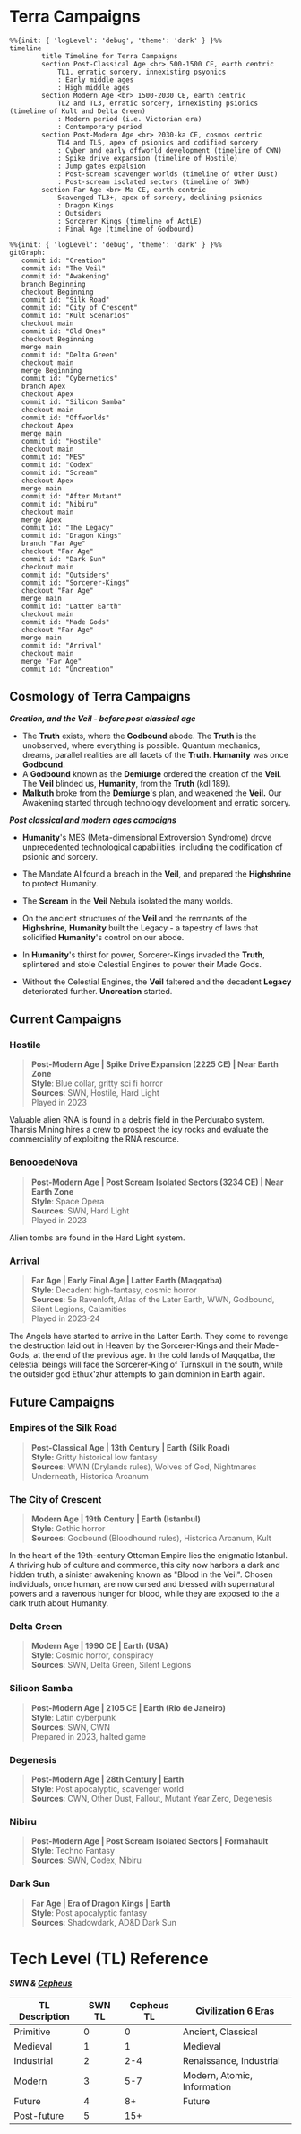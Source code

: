 # Terra Campaigns

```mermaid
%%{init: { 'logLevel': 'debug', 'theme': 'dark' } }%%
timeline
        title Timeline for Terra Campaigns
		section Post-Classical Age <br> 500-1500 CE, earth centric
			TL1, erratic sorcery, innexisting psyonics
			: Early middle ages
			: High middle ages
		section Modern Age <br> 1500-2030 CE, earth centric
			TL2 and TL3, erratic sorcery, innexisting psionics (timeline of Kult and Delta Green)
			: Modern period (i.e. Victorian era)
			: Contemporary period
		section Post-Modern Age <br> 2030-ka CE, cosmos centric
			TL4 and TL5, apex of psionics and codified sorcery
			: Cyber and early offworld development (timeline of CWN)
			: Spike drive expansion (timeline of Hostile)
			: Jump gates expalsion
			: Post-scream scavenger worlds (timeline of Other Dust)
			: Post-scream isolated sectors (timeline of SWN)
		section Far Age <br> Ma CE, earth centric
			Scavenged TL3+, apex of sorcery, declining psionics
			: Dragon Kings
			: Outsiders
			: Sorcerer Kings (timeline of AotLE)
			: Final Age (timeline of Godbound)
```

```mermaid
%%{init: { 'logLevel': 'debug', 'theme': 'dark' } }%%
gitGraph:
   commit id: "Creation"
   commit id: "The Veil"
   commit id: "Awakening"
   branch Beginning
   checkout Beginning
   commit id: "Silk Road"
   commit id: "City of Crescent"
   commit id: "Kult Scenarios"
   checkout main
   commit id: "Old Ones"
   checkout Beginning
   merge main
   commit id: "Delta Green"
   checkout main
   merge Beginning
   commit id: "Cybernetics"
   branch Apex
   checkout Apex
   commit id: "Silicon Samba"
   checkout main
   commit id: "Offworlds"
   checkout Apex
   merge main
   commit id: "Hostile"
   checkout main
   commit id: "MES"
   commit id: "Codex"
   commit id: "Scream"
   checkout Apex
   merge main
   commit id: "After Mutant"
   commit id: "Nibiru"
   checkout main
   merge Apex
   commit id: "The Legacy"
   commit id: "Dragon Kings"
   branch "Far Age"
   checkout "Far Age"
   commit id: "Dark Sun"
   checkout main
   commit id: "Outsiders"
   commit id: "Sorcerer-Kings"
   checkout "Far Age"
   merge main
   commit id: "Latter Earth"
   checkout main
   commit id: "Made Gods"
   checkout "Far Age"
   merge main
   commit id: "Arrival"
   checkout main
   merge "Far Age"
   commit id: "Uncreation"
```


## Cosmology of Terra Campaigns

***Creation, and the Veil - before post classical age***

- The **Truth** exists, where the **Godbound** abode. The **Truth** is the unobserved, where everything is possible. Quantum mechanics, dreams, parallel realities are all facets of the **Truth**. **Humanity** was once **Godbound**.
- A **Godbound** known as the **Demiurge** ordered the creation of the **Veil**. The **Veil** blinded us, **Humanity**, from the **Truth** (kdl 189).
- **Malkuth** broke from the **Demiurge**'s plan, and weakened the **Veil.** Our Awakening started through technology development and erratic sorcery. 

***Post classical and modern ages campaigns***

- **Humanity**'s MES (Meta-dimensional Extroversion Syndrome) drove unprecedented technological capabilities, including the codification of psionic and sorcery.
- The Mandate AI found a breach in the **Veil**, and prepared the **Highshrine** to protect Humanity.
- The **Scream** in the **Veil** Nebula isolated the many worlds.



- On the ancient structures of the **Veil** and the remnants of the **Highshrine**, **Humanity** built the Legacy - a tapestry of laws that solidified **Humanity**'s control on our abode.
- In **Humanity**'s thirst for power, Sorcerer-Kings invaded the **Truth**, splintered and stole Celestial Engines to power their Made Gods.
- Without the Celestial Engines, the **Veil** faltered and the decadent **Legacy** deteriorated further. **Uncreation** started.

## Current Campaigns

### Hostile
> **Post-Modern Age | Spike Drive Expansion (2225 CE) | Near Earth Zone**  
> **Style**: Blue collar, gritty sci fi horror  
> **Sources**: SWN, Hostile, Hard Light  
> Played in 2023  

Valuable alien RNA is found in a debris field in the Perdurabo system. Tharsis Mining hires a crew to prospect the icy rocks and evaluate the commerciality of exploiting the RNA resource.

### BenooedeNova
> **Post-Modern Age | Post Scream Isolated Sectors (3234 CE) | Near Earth Zone**  
> **Style**: Space Opera  
> **Sources**: SWN, Hard Light  
> Played in 2023  

Alien tombs are found in the Hard Light system.

### Arrival
> **Far Age | Early Final Age | Latter Earth (Maqqatba)**  
> **Style**: Decadent high-fantasy, cosmic horror  
> **Sources**: 5e Ravenloft, Atlas of the Later Earth, WWN, Godbound, Silent Legions, Calamities  
> Played in 2023-24  

The Angels have started to arrive in the Latter Earth. They come to revenge the destruction laid out in Heaven by the Sorcerer-Kings and their Made-Gods, at the end of the previous age. In the cold lands of Maqqatba, the celestial beings will face the Sorcerer-King of Turnskull in the south, while the outsider god Ethux'zhur attempts to gain dominion in Earth again.


## Future Campaigns

### Empires of the Silk Road
> **Post-Classical Age | 13th Century | Earth (Silk Road)**  
> **Style:** Gritty historical low fantasy  
> **Sources**: WWN (Drylands rules), Wolves of God, Nightmares Underneath, Historica Arcanum  

### The City of Crescent
> **Modern Age | 19th Century | Earth (Istanbul)**  
> **Style**: Gothic horror  
> **Sources**: Godbound (Bloodhound rules), Historica Arcanum, Kult  

In the heart of the 19th-century Ottoman Empire lies the enigmatic Istanbul. A thriving hub of culture and commerce, this city now harbors a dark and hidden truth, a sinister awakening known as "Blood in the Veil". Chosen individuals, once human, are now cursed and blessed with supernatural powers and a ravenous hunger for blood, while they are exposed to the a dark truth about Humanity.

### Delta Green
> **Modern Age | 1990 CE | Earth (USA)**  
> **Style**: Cosmic horror, conspiracy  
> **Sources**: SWN, Delta Green, Silent Legions  

### Silicon Samba
> **Post-Modern Age | 2105 CE | Earth (Rio de Janeiro)**  
> **Style**: Latin cyberpunk  
> **Sources**: SWN, CWN  
> Prepared in 2023, halted game  

### Degenesis
> **Post-Modern Age | 28th Century | Earth**  
> **Style**: Post apocalyptic, scavenger world  
> **Sources**: CWN, Other Dust, Fallout, Mutant Year Zero, Degenesis  

### Nibiru
> **Post-Modern Age | Post Scream Isolated Sectors | Formahault**  
> **Style**: Techno Fantasy  
> **Sources**: SWN, Codex, Nibiru  

### Dark Sun
> **Far Age | Era of Dragon Kings | Earth**  
> **Style**: Post apocalyptic fantasy  
> **Sources**: Shadowdark, AD&D Dark Sun  


# Tech Level (TL) Reference
***SWN & [Cepheus](https://www.orffenspace.com/cepheus-srd/equipment.html)***

| TL Description | SWN TL | Cepheus TL | Civilization 6 Eras         |
| -------------- | ------ | ---------- | --------------------------- |
| Primitive      | 0      | 0          | Ancient, Classical          |
| Medieval       | 1      | 1          | Medieval                    |
| Industrial     | 2      | 2-4        | Renaissance, Industrial     |
| Modern         | 3      | 5-7        | Modern, Atomic, Information |
| Future         | 4      | 8+         | Future                      |
| Post-future    | 5      | 15+        |                             |